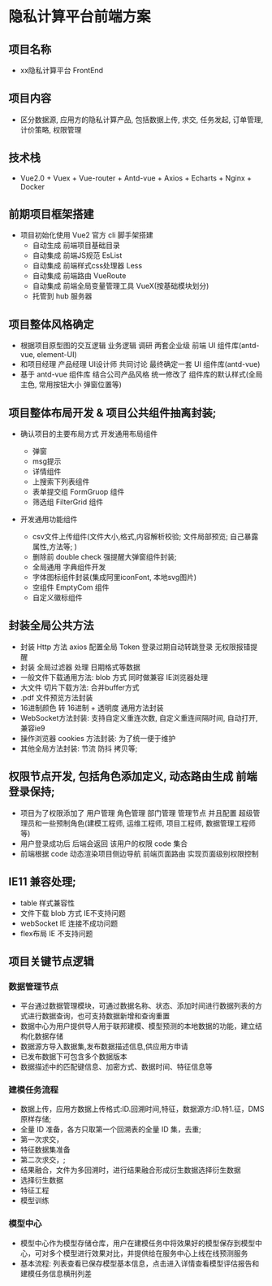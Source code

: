 # 隐私计算平台前端方案


## 项目名称
- xx隐私计算平台 FrontEnd

## 项目内容
- 区分数据源, 应用方的隐私计算产品, 包括数据上传, 求交, 任务发起, 订单管理, 计价策略, 权限管理

## 技术栈
- Vue2.0 + Vuex + Vue-router + Antd-vue + Axios + Echarts + Nginx + Docker

## 前期项目框架搭建
- 项目初始化使用 Vue2 官方 cli 脚手架搭建 
    - 自动生成 前端项目基础目录 
    - 自动集成 前端JS规范 EsList 
    - 自动集成 前端样式css处理器 Less
    - 自动集成 前端路由 VueRoute
    - 自动集成 前端全局变量管理工具 VueX(按基础模块划分)
    - 托管到 hub 服务器

## 项目整体风格确定
- 根据项目原型图的交互逻辑 业务逻辑 调研 两套企业级 前端 UI 组件库(antd-vue, element-UI)
- 和项目经理 产品经理 UI设计师 共同讨论 最终确定一套 UI 组件库(antd-vue)
- 基于 antd-vue 组件库 结合公司产品风格 统一修改了 组件库的默认样式(全局主色, 常用按钮大小 弹窗位置等)

## 项目整体布局开发 & 项目公共组件抽离封装;
- 确认项目的主要布局方式 开发通用布局组件
    - 弹窗
    - msg提示
    - 详情组件
    - 上搜索下列表组件
    - 表单提交组 FormGruop 组件
    - 筛选组  FilterGrid 组件

- 开发通用功能组件
    - csv文件上传组件(文件大小,格式,内容解析校验; 文件局部预览; 自己暴露属性,方法等; )
    - 删除前 double check 强提醒大弹窗组件封装;
    - 全局通用 字典组件开发
    - 字体图标组件封装(集成阿里iconFont, 本地svg图片)
    - 空组件 EmptyCom 组件
    - 自定义徽标组件


## 封装全局公共方法
- 封装 Http 方法 axios 配置全局 Token 登录过期自动转跳登录 无权限报错提醒
- 封装 全局过滤器 处理 日期格式等数据
- 一般文件下载通用方法: blob 方式 同时做兼容 IE浏览器处理
- 大文件 切片下载方法: 合并buffer方式
- .pdf 文件预览方法封装
- 16进制颜色 转 16进制 + 透明度 通用方法封装
- WebSocket方法封装: 支持自定义重连次数, 自定义重连间隔时间, 自动打开, 兼容ie9
- 操作浏览器 cookies 方法封装: 为了统一便于维护
- 其他全局方法封装: 节流 防抖 拷贝等;


## 权限节点开发, 包括角色添加定义, 动态路由生成 前端登录保持;
- 项目为了权限添加了 用户管理 角色管理  部门管理 管理节点  并且配置 超级管理员和一些预制角色(建模工程师, 运维工程师, 项目工程师, 数据管理工程师等)
- 用户登录成功后 后端会返回 该用户的权限 code 集合
- 前端根据 code 动态渲染项目侧边导航 前端页面路由 实现页面级别权限控制

## IE11 兼容处理;
- table 样式兼容性
- 文件下载 blob 方式 IE不支持问题
- webSocket IE 连接不成功问题
- flex布局 IE 不支持问题

## 项目关键节点逻辑
### 数据管理节点
- 平台通过数据管理模块，可通过数据名称、状态、添加时间进行数据列表的方式进行数据查询，也可支持数据新增和查询重置
- 数据中心为用户提供导人用于联邦建模、模型预测的本地数据的功能，建立结构化数据存储
- 数据源方导入数据集,发布数据描述信息,供应用方申请
- 已发布数据下可包含多个数据版本
- 数据描述中的匹配键信息、加密方式、数据时间、特征信息等

### 建模任务流程
- 数据上传，应用方数据上传格式:ID.回溯时间,特征，数据源方:ID.特1.征，DMS 原样存储;
- 全量 ID 准备，各方只取第一个回溯表的全量 ID 集，去重;
- 第一次求交，
- 特征数据集准备
- 第二次求交，;
- 结果融合，文件为多回溯时，进行结果融合形成衍生数据选择衍生数据
- 选择衍生数据 
- 特征工程
- 模型训练

### 模型中心
- 模型中心作为模型存储仓库，用户在建模任务中将效果好的模型保存到模型中心，可对多个模型进行效果对比，并提供给在服务中心上线在线预测服务
- 基本流程: 列表查看已保存模型基本信息，点击进入详情查看模型评估报告和建模任务信息横刑列差





